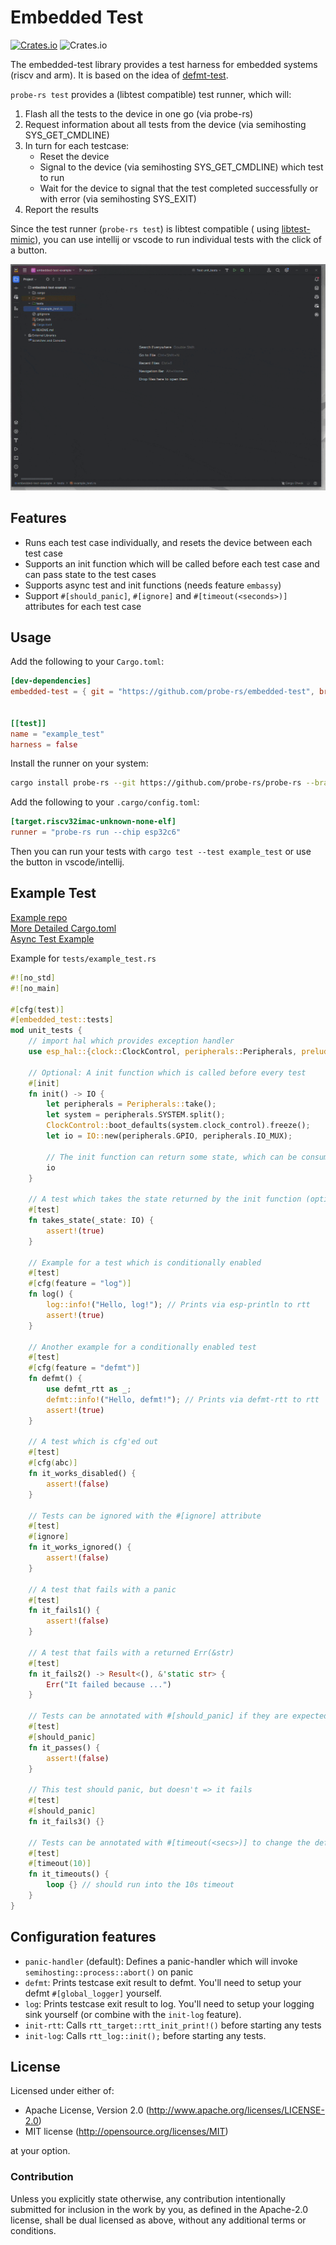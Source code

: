 # Embedded Test

[![Crates.io](https://img.shields.io/crates/v/embedded-test?labelColor=1C2C2E&color=C96329&logo=Rust&style=flat-square)](https://crates.io/crates/embedded-test)
![Crates.io](https://img.shields.io/crates/l/embedded-test?labelColor=1C2C2E&style=flat-square)

The embedded-test library provides a test harness for embedded systems (riscv and arm). It is based on the idea
of [defmt-test](https://crates.io/crates/defmt-test).

`probe-rs test` provides a (libtest compatible) test runner, which will:

1. Flash all the tests to the device in one go (via probe-rs)
2. Request information about all tests from the device (via semihosting SYS_GET_CMDLINE)
3. In turn for each testcase:
    - Reset the device
    - Signal to the device (via semihosting SYS_GET_CMDLINE) which test to run
    - Wait for the device to signal that the test completed successfully or with error (via semihosting SYS_EXIT)
4. Report the results

Since the test runner (`probe-rs test`) is libtest compatible (
using [libtest-mimic](https://crates.io/crates/libtest-mimic)), you can use intellij or vscode to run individual tests
with the click of a button.

![](./demo.gif)

## Features

* Runs each test case individually, and resets the device between each test case
* Supports an init function which will be called before each test case and can pass state to the test cases
* Supports async test and init functions (needs feature `embassy`)
* Support `#[should_panic]`, `#[ignore]` and `#[timeout(<seconds>)]` attributes for each test case

## Usage

Add the following to your `Cargo.toml`:

```toml
[dev-dependencies]
embedded-test = { git = "https://github.com/probe-rs/embedded-test", branch = "next", features = ["init-log", "log"] }


[[test]]
name = "example_test"
harness = false
```

Install the runner on your system:

```bash 
cargo install probe-rs --git https://github.com/probe-rs/probe-rs --branch feature/testing-rebased --features cli --bin probe-rs
```

Add the following to your `.cargo/config.toml`:

```toml
[target.riscv32imac-unknown-none-elf]
runner = "probe-rs run --chip esp32c6"
```

Then you can run your tests with `cargo test --test example_test` or use the button in vscode/intellij.

## Example Test

[Example repo](https://github.com/probe-rs/embedded-test-example/blob/next)  
[More Detailed Cargo.toml](https://github.com/probe-rs/embedded-test-example/blob/next/Cargo.toml)  
[Async Test Example](https://github.com/probe-rs/embedded-test-example/blob/next/tests/async_test.rs)

Example for `tests/example_test.rs`

```rust 
#![no_std]
#![no_main]

#[cfg(test)]
#[embedded_test::tests]
mod unit_tests {
    // import hal which provides exception handler
    use esp_hal::{clock::ClockControl, peripherals::Peripherals, prelude::*, IO};

    // Optional: A init function which is called before every test
    #[init]
    fn init() -> IO {
        let peripherals = Peripherals::take();
        let system = peripherals.SYSTEM.split();
        ClockControl::boot_defaults(system.clock_control).freeze();
        let io = IO::new(peripherals.GPIO, peripherals.IO_MUX);

        // The init function can return some state, which can be consumed by the testcases
        io
    }

    // A test which takes the state returned by the init function (optional)
    #[test]
    fn takes_state(_state: IO) {
        assert!(true)
    }

    // Example for a test which is conditionally enabled
    #[test]
    #[cfg(feature = "log")]
    fn log() {
        log::info!("Hello, log!"); // Prints via esp-println to rtt
        assert!(true)
    }

    // Another example for a conditionally enabled test
    #[test]
    #[cfg(feature = "defmt")]
    fn defmt() {
        use defmt_rtt as _;
        defmt::info!("Hello, defmt!"); // Prints via defmt-rtt to rtt
        assert!(true)
    }

    // A test which is cfg'ed out
    #[test]
    #[cfg(abc)]
    fn it_works_disabled() {
        assert!(false)
    }

    // Tests can be ignored with the #[ignore] attribute
    #[test]
    #[ignore]
    fn it_works_ignored() {
        assert!(false)
    }

    // A test that fails with a panic
    #[test]
    fn it_fails1() {
        assert!(false)
    }

    // A test that fails with a returned Err(&str)
    #[test]
    fn it_fails2() -> Result<(), &'static str> {
        Err("It failed because ...")
    }

    // Tests can be annotated with #[should_panic] if they are expected to panic
    #[test]
    #[should_panic]
    fn it_passes() {
        assert!(false)
    }

    // This test should panic, but doesn't => it fails
    #[test]
    #[should_panic]
    fn it_fails3() {}

    // Tests can be annotated with #[timeout(<secs>)] to change the default timeout of 60s
    #[test]
    #[timeout(10)]
    fn it_timeouts() {
        loop {} // should run into the 10s timeout
    }
}
```

## Configuration features

* `panic-handler` (default): Defines a panic-handler which will invoke `semihosting::process::abort()` on panic
* `defmt`: Prints testcase exit result to defmt. You'll need to setup your defmt `#[global_logger]` yourself.
* `log`: Prints testcase exit result to log. You'll need to setup your logging sink yourself (or combine with the `init-log` feature).
* `init-rtt`: Calls `rtt_target::rtt_init_print!()` before starting any tests
* `init-log`: Calls `rtt_log::init();` before starting any tests.

## License

Licensed under either of:

- Apache License, Version 2.0 (http://www.apache.org/licenses/LICENSE-2.0)
- MIT license (http://opensource.org/licenses/MIT)

at your option.

### Contribution

Unless you explicitly state otherwise, any contribution intentionally submitted for inclusion in
the work by you, as defined in the Apache-2.0 license, shall be dual licensed as above, without
any additional terms or conditions.

